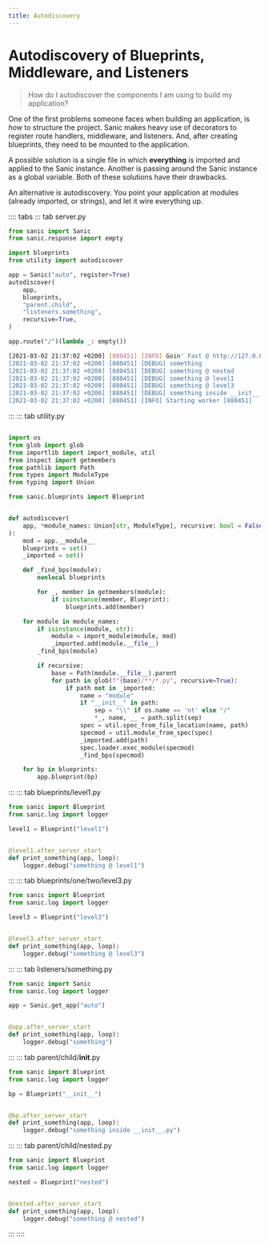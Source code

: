 ```yaml
---
title: Autodiscovery
---
```



# Autodiscovery of Blueprints, Middleware, and Listeners

> How do I autodiscover the components I am using to build my application?

One of the first problems someone faces when building an application, is *how* to structure the project. Sanic makes heavy use of decorators to register route handlers, middleware, and listeners. And, after creating blueprints, they need to be mounted to the application.

A possible solution is a single file in which **everything** is imported and applied to the Sanic instance. Another is passing around the Sanic instance as a global variable. Both of these solutions have their drawbacks.

An alternative is autodiscovery. You point your application at modules (already imported, or strings), and let it wire everything up.

:::: tabs
::: tab server.py
```python
from sanic import Sanic
from sanic.response import empty

import blueprints
from utility import autodiscover

app = Sanic("auto", register=True)
autodiscover(
    app,
    blueprints,
    "parent.child",
    "listeners.something",
    recursive=True,
)

app.route("/")(lambda _: empty())
```
```bash
[2021-03-02 21:37:02 +0200] [880451] [INFO] Goin' Fast @ http://127.0.0.1:9999
[2021-03-02 21:37:02 +0200] [880451] [DEBUG] something
[2021-03-02 21:37:02 +0200] [880451] [DEBUG] something @ nested
[2021-03-02 21:37:02 +0200] [880451] [DEBUG] something @ level1
[2021-03-02 21:37:02 +0200] [880451] [DEBUG] something @ level3
[2021-03-02 21:37:02 +0200] [880451] [DEBUG] something inside __init__.py
[2021-03-02 21:37:02 +0200] [880451] [INFO] Starting worker [880451]
```
:::
::: tab utility.py
```python

import os
from glob import glob
from importlib import import_module, util
from inspect import getmembers
from pathlib import Path
from types import ModuleType
from typing import Union

from sanic.blueprints import Blueprint


def autodiscover(
    app, *module_names: Union[str, ModuleType], recursive: bool = False
):
    mod = app.__module__
    blueprints = set()
    _imported = set()

    def _find_bps(module):
        nonlocal blueprints

        for _, member in getmembers(module):
            if isinstance(member, Blueprint):
                blueprints.add(member)

    for module in module_names:
        if isinstance(module, str):
            module = import_module(module, mod)
            _imported.add(module.__file__)
        _find_bps(module)

        if recursive:
            base = Path(module.__file__).parent
            for path in glob(f"{base}/**/*.py", recursive=True):
                if path not in _imported:
                    name = "module"
                    if "__init__" in path:
                        sep = "\\" if os.name == 'nt' else "/"
                        *_, name, __ = path.split(sep)
                    spec = util.spec_from_file_location(name, path)
                    specmod = util.module_from_spec(spec)
                    _imported.add(path)
                    spec.loader.exec_module(specmod)
                    _find_bps(specmod)

    for bp in blueprints:
        app.blueprint(bp)
```
:::
::: tab blueprints/level1.py
```python
from sanic import Blueprint
from sanic.log import logger

level1 = Blueprint("level1")


@level1.after_server_start
def print_something(app, loop):
    logger.debug("something @ level1")
```
:::
::: tab blueprints/one/two/level3.py
```python
from sanic import Blueprint
from sanic.log import logger

level3 = Blueprint("level3")


@level3.after_server_start
def print_something(app, loop):
    logger.debug("something @ level3")
```
:::
::: tab listeners/something.py
```python
from sanic import Sanic
from sanic.log import logger

app = Sanic.get_app("auto")


@app.after_server_start
def print_something(app, loop):
    logger.debug("something")
```
:::
::: tab parent/child/__init__.py
```python
from sanic import Blueprint
from sanic.log import logger

bp = Blueprint("__init__")


@bp.after_server_start
def print_something(app, loop):
    logger.debug("something inside __init__.py")
```
:::
::: tab parent/child/nested.py
```python
from sanic import Blueprint
from sanic.log import logger

nested = Blueprint("nested")


@nested.after_server_start
def print_something(app, loop):
    logger.debug("something @ nested")
```
:::
::::
